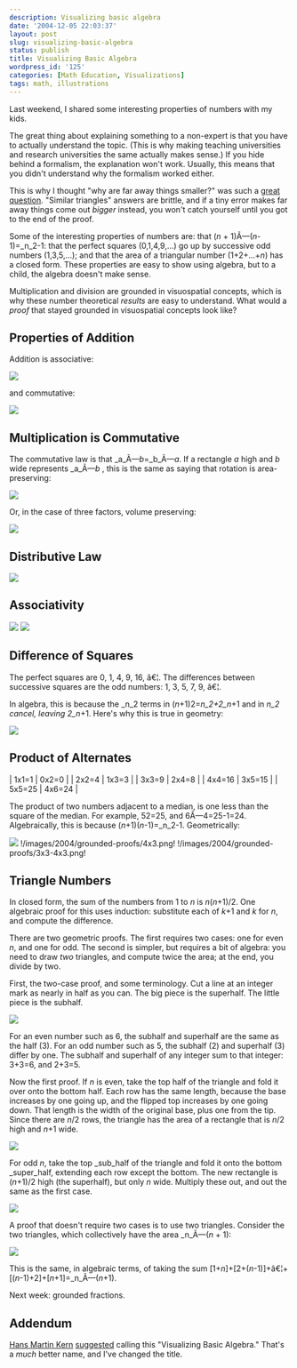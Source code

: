 ```yaml
---
description: Visualizing basic algebra
date: '2004-12-05 22:03:37'
layout: post
slug: visualizing-basic-algebra
status: publish
title: Visualizing Basic Algebra
wordpress_id: '125'
categories: [Math Education, Visualizations]
tags: math, illustrations
---
```


Last weekend, I shared some interesting properties of numbers with my kids.

The great thing about explaining something to a non-expert is that you have to actually understand the topic.  (This is why making teaching universities and research universities the same actually makes sense.)  If you hide behind a formalism, the explanation won't work.  Usually, this means that you didn't understand why the formalism worked either.

This is why I thought "why are far away things smaller?" was such a [great question](/archives/2003/07/hard-questions).  "Similar triangles" answers are brittle, and if a tiny error makes far away things come out _bigger_ instead, you won't catch yourself until you got to the end of the proof.

Some of the interesting properties of numbers are: that (_n_ + 1)Ã—(_n_-1)=_n_2-1: that the perfect squares (0,1,4,9,...) go up by successive odd numbers (1,3,5,...); and that the area of a triangular number (1+2+...+_n_) has a closed form.  These properties are easy to show using algebra, but to a child, the algebra doesn't make sense.

Multiplication and division are grounded in visuospatial concepts, which is why these number theoretical _results_ are easy to understand.  What would a _proof_ that stayed grounded in visuospatial concepts look like?

## Properties of Addition

Addition is associative:

![](/images/2004/grounded-proofs/line-assoc.png)

and commutative:

![](/images/2004/grounded-proofs/line-commute.png)

## Multiplication is Commutative

The commutative law is that _a_Ã—_b_=_b_Ã—_a_.  If a rectangle _a_ high and _b_ wide represents _a_Ã—_b_ , this is the same as saying that rotation is area-preserving:

![](/images/2004/grounded-proofs/ab=ba.png)

Or, in the case of three factors, volume preserving:

![](/images/2004/grounded-proofs/abc=bca.png)

## Distributive Law

![](/images/2004/grounded-proofs/ab+ac.png)

## Associativity

![](/images/2004/grounded-proofs/3d-assoc1.png)
![](/images/2004/grounded-proofs/3d-assoc2.png)

## Difference of Squares

The perfect squares are 0, 1, 4, 9, 16, â€¦.  The differences between successive squares are the odd numbers: 1, 3, 5, 7, 9, â€¦.

In algebra, this is because the _n_2 terms in (_n_+1)2=_n_2+2_n_+1 and in _n_2 cancel, leaving 2_n_+1. Here's why this is true in geometry:

![](/images/2004/grounded-proofs/(n+1)^2.png)

## Product of Alternates

| 1x1=1  | 0x2=0  |
| 2x2=4  | 1x3=3  |
| 3x3=9  | 2x4=8  |
| 4x4=16 | 3x5=15 |
| 5x5=25 | 4x6=24 |

The product of two numbers adjacent to a median, is one less than the square of the median.  For example, 52=25, and 6Ã—4=25-1=24.  Algebraically, this is because (_n_+1)(_n_-1)=_n_2-1.  Geometrically:

![](/images/2004/grounded-proofs/4x4.png) !/images/2004/grounded-proofs/4x3.png! !/images/2004/grounded-proofs/3x3-4x3.png!

## Triangle Numbers

In closed form, the sum of the numbers from 1 to _n_ is _n_(_n_+1)/2.  One algebraic proof for this uses induction: substitute each of _k_+1 and _k_ for _n_, and compute the difference.

There are two geometric proofs.  The first requires two cases: one for even _n_, and one for odd.  The second is simpler, but requires a bit of algebra: you need to draw _two_ triangles, and compute twice the area; at the end, you divide by two.

First, the two-case proof, and some terminology.  Cut a line at an integer mark as nearly in half as you can.  The big piece is the superhalf.  The little piece is the subhalf.

![](/images/2004/grounded-proofs/subhalf.png)

For an even number such as 6, the subhalf and superhalf are the same as the half (3).  For an odd number such as 5, the subhalf (2) and superhalf (3) differ by one.  The subhalf and superhalf of any integer sum to that integer: 3+3=6, and 2+3=5.

Now the first proof. If _n_ is even, take the top half of the triangle and fold it over onto the bottom half.  Each row has the same length, because the base increases by one going up, and the flipped top increases by one going down.  That length is the width of the original base, plus one from the tip.  Since there are _n_/2 rows, the triangle has the area of a rectangle that is _n_/2 high and _n_+1 wide.

![](/images/2004/grounded-proofs/1..n-even.png)

For odd _n_, take the top _sub_half of the triangle and fold it onto the bottom _super_half, extending each row except the bottom.  The new rectangle is (_n_+1)/2 high (the superhalf), but only _n_ wide.  Multiply these out, and out the same as the first case.

![](/images/2004/grounded-proofs/1..n-odd.png)

A proof that doesn't require two cases is to use two triangles.  Consider the two triangles, which collectively have the area _n_Ã—(_n_ + 1):

![](/images/2004/grounded-proofs/n(n+1).png)

This is the same, in algebraic terms, of taking the sum [1+_n_]+[2+(_n_-1)]+â€¦+[(_n_-1)+2]+[_n_+1]=_n_Ã—(_n_+1).

Next week: grounded fractions.

## Addendum

[Hans Martin Kern](http://www.extragroup.de/weblog/hmk/) [suggested](http://www.extragroup.de/weblog/hmk/archives/001484.html) calling this "Visualizing Basic Algebra."  That's a _much_ better name, and I've changed the title.
